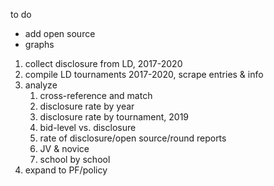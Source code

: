 



to do

- add open source
- graphs





1. collect disclosure from LD, 2017-2020
2. compile LD tournaments 2017-2020, scrape entries & info
3. analyze
   1. cross-reference and match
   2. disclosure rate by year
   3. disclosure rate by tournament, 2019
   4. bid-level vs. disclosure
   5. rate of disclosure/open source/round reports
   6. JV & novice
   7. school by school
5. expand to PF/policy